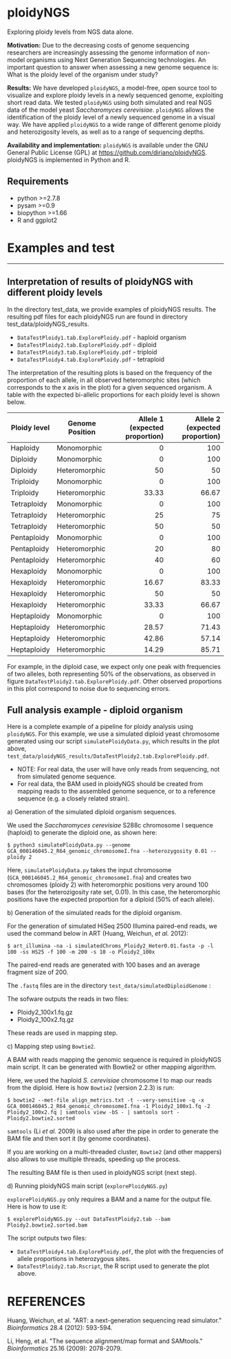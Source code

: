 # ploidyNGS
Exploring ploidy levels from NGS data alone.

**Motivation:** Due to the decreasing costs of genome sequencing researchers are increasingly assessing the genome information of non-model organisms using Next Generation Sequencing technologies. An important question to answer when assessing a new genome sequence is: What is the ploidy level of the organism under study?

**Results:** We have developed `ploidyNGS`, a model-free, open source tool to visualize and explore ploidy levels in a newly sequenced genome, exploiting short read data. We tested `ploidyNGS` using both simulated and real NGS data of the model yeast *Saccharomyces cerevisiae*. `ploidyNGS` allows the identification of the ploidy level of a newly sequenced genome in a visual way. We have applied `ploidyNGS` to a wide range of different genome ploidy and heterozigosity levels, as well as to a range of sequencing depths.

**Availability and implementation:** `ploidyNGS` is available under the GNU General Public License (GPL) at https://github.com/diriano/ploidyNGS. ploidyNGS is implemented in Python and R.

## Requirements

- python >=2.7.8
- pysam  >=0.9
- biopython >=1.66
- R and ggplot2

# Examples and test
-------------------

## Interpretation of results of ploidyNGS with different ploidy levels

In the directory test_data, we provide examples of ploidyNGS results.
The resulting pdf files for each ploidyNGS run are found in directory test_data/ploidyNGS_results.

- `DataTestPloidy1.tab.ExplorePloidy.pdf` - haploid organism
- `DataTestPloidy2.tab.ExplorePloidy.pdf` - diploid
- `DataTestPloidy3.tab.ExplorePloidy.pdf` - triploid
- `DataTestPloidy4.tab.ExplorePloidy.pdf` - tetraploid

The interpretation of the resulting plots is based on the frequency of the proportion of each allele, in all observed heteromorphic sites (which corresponds to the x axis in the plot) for a given sequenced organism. A table with the expected bi-allelic proportions for each ploidy level is shown below.

| Ploidy level | Genome Position | Allele 1 (expected proportion) | Allele 2 (expected proportion) |
| ------------ | --------------- |-------------------------------:|-------------------------------:|
| Haploidy | Monomorphic | 0 | 100 |
| Diploidy | Monomorphic | 0 | 100 |
| Diploidy | Heteromorphic | 50 | 50 |
| Triploidy | Monomorphic | 0 | 100 |
| Triploidy | Heteromorphic | 33.33 | 66.67 |
| Tetraploidy | Monomorphic | 0 | 100 |
| Tetraploidy | Heteromorphic | 25 | 75 |
| Tetraploidy | Heteromorphic | 50 | 50 |
| Pentaploidy | Monomorphic | 0 | 100 |
| Pentaploidy | Heteromorphic | 20 | 80 |
| Pentaploidy | Heteromorphic | 40 | 60 |
| Hexaploidy | Monomorphic | 0 | 100 |
| Hexaploidy | Heteromorphic | 16.67 | 83.33 |
| Hexaploidy | Heteromorphic | 50 | 50 |
| Hexaploidy | Heteromorphic | 33.33 | 66.67 |
| Heptaploidy | Monomorphic | 0 | 100 |
| Heptaploidy | Heteromorphic | 28.57 | 71.43 |
| Heptaploidy | Heteromorphic | 42.86 | 57.14 |
| Heptaploidy | Heteromorphic | 14.29 | 85.71 |

For example, in the diploid case, we expect only one peak with frequencies of two alleles, both representing 50% of the observations, as observed in figure `DataTestPloidy2.tab.ExplorePloidy.pdf`. Other observed proportions in this plot correspond to noise due to sequencing errors.

## Full analysis example - diploid organism

Here is a complete example of a pipeline for ploidy analysis using `ploidyNGS`.
For this example, we use a simulated diploid yeast chromosome generated using our script `simulatePloidyData.py`, which results in the plot above, `test_data/ploidyNGS_results/DataTestPloidy2.tab.ExplorePloidy.pdf`.

* NOTE: For real data, the user will have only reads from sequencing, not from simulated genome sequence.
* For real data, the BAM used in ploidyNGS should be created from mapping reads to the assembled genome sequence, or to a reference sequence (e.g. a closely related strain).

a) Generation of the simulated diploid organism sequences.

We used the *Saccharomyces cerevisiae* S288c chromosome I sequence (haploid) to generate the diploid one, as shown here:

```
$ python3 simulatePloidyData.py --genome GCA_000146045.2_R64_genomic_chromosomeI.fna --heterozygosity 0.01 --ploidy 2
```

Here, `simulatePloidyData.py` takes the input chromosome (`GCA_000146045.2_R64_genomic_chromosomeI.fna`) and creates two chromosomes (ploidy 2) with heteromorphic positions very around 100 bases (for the heterozigosity rate set, 0.01). In this case, the heteromorphic positions have the expected proportion for a diploid (50% of each allele).

b) Generation of the simulated reads for the diploid organism.

For the generation of simulated HiSeq 2500 Illumina paired-end reads, we used the command below in ART (Huang, Weichun, *et al.* 2012):

```
$ art_illumina -na -i simulatedChroms_Ploidy2_Heter0.01.fasta -p -l 100 -ss HS25 -f 100 -m 200 -s 10 -o Ploidy2_100x
```

The paired-end reads are generated with 100 bases and an average fragment size of 200.

The `.fastq` files are in the directory `test_data/simulatedDiploidGenome` :

The sofware outputs the reads in two files:
- Ploidy2_100x1.fq.gz
- Ploidy2_100x2.fq.gz

These reads are used in mapping step.

c) Mapping step using `Bowtie2`.

A BAM with reads mapping the genomic sequence is required in ploidyNGS main script.
It can be generated with Bowtie2 or other mapping algorithm.

Here, we used the haploid *S. cerevisiae* chromosome I to map our reads from the diploid. Here is how `Bowtie2` (version 2.2.3) is run:

```
$ bowtie2 --met-file align_metrics.txt -t --very-sensitive -q -x GCA_000146045.2_R64_genomic_chromosomeI.fna -1 Ploidy2_100x1.fq -2 Ploidy2_100x2.fq | samtools view -bS - | samtools sort - Ploidy2.bowtie2.sorted
```

`samtools` (Li *et al.* 2009) is also used after the pipe in order to generate the BAM file and then sort it (by genome coordinates).

If you are working on a multi-threaded cluster, `Bowtie2` (and other mappers) also allows to use multiple threads, speeding up the process.

The resulting BAM file is then used in ploidyNGS script (next step).

d) Running ploidyNGS main script (`explorePloidyNGS.py`)

`explorePloidyNGS.py` only requires a BAM and a name for the output file. Here is how to use it:

```
$ explorePloidyNGS.py --out DataTestPloidy2.tab --bam Ploidy2.bowtie2.sorted.bam 
```

The script outputs two files:
- `DataTestPloidy4.tab.ExplorePloidy.pdf`, the plot with the frequencies of allele proportions in heterozygous sites.
- `DataTestPloidy2.tab.Rscript`, the R script used to generate the plot above. 

# REFERENCES

Huang, Weichun, et al. "ART: a next-generation sequencing read simulator." *Bioinformatics* 28.4 (2012): 593-594.

Li, Heng, et al. "The sequence alignment/map format and SAMtools." *Bioinformatics* 25.16 (2009): 2078-2079.
